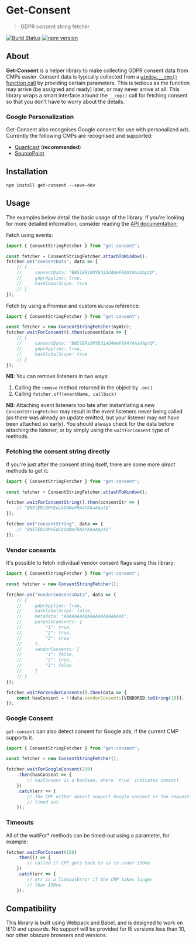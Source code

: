 # Get-Consent
> GDPR consent string fetcher

[![Build Status](https://travis-ci.org/Kiosked/get-consent.svg?branch=master)](https://travis-ci.org/Kiosked/get-consent) [![npm version](https://badge.fury.io/js/get-consent.svg)](https://www.npmjs.com/package/get-consent)

## About
**Get-Consent** is a helper library to make collecting GDPR consent data from CMPs easier. Consent data is typically collected from a [`window.__cmp()` function call](https://github.com/InteractiveAdvertisingBureau/GDPR-Transparency-and-Consent-Framework/blob/master/CMP%20JS%20API%20v1.1%20Final.md#what-api-will-need-to-be-provided-by-the-cmp-) by providing certain parameters. This is tedious as the function may arrive (be assigned and ready) later, or may never arrive at all. This library wraps a smart interface around the `__cmp()` call for fetching consent so that you don't have to worry about the details.

### Google Personalization
Get-Consent also recognises Google consent for use with personalized ads. Currently the following CMPs are recognised and supported:

 * [Quantcast](https://www.quantcast.com/blog/quantcast-choice-your-solution-for-gdpr-consent/) (**recommended**)
 * [SourcePoint](https://www.sourcepoint.com/cmp/)

## Installation

```shell
npm install get-consent --save-dev
```

## Usage
The examples below detail the basic usage of the library. If you're looking for more detailed information, consider reading the [API documentation](API.md);

Fetch using events:

```javascript
import { ConsentStringFetcher } from "get-consent";

const fetcher = ConsentStringFetcher.attachToWindow();
fetcher.on("consentData", data => {
    // {
    //     consentData: "BN5lERiOMYEdiAOAWeFRAAYAAaAAptQ",
    //     gdprApplies: true,
    //     hasGlobalScope: true
    // }
});
```

Fetch by using a Promise and custom `Window` reference:

```javascript
import { ConsentStringFetcher } from "get-consent";

const fetcher = new ConsentStringFetcher(myWin);
fetcher.waitForConsent().then(consentData => {
    // {
    //     consentData: "BN5lERiOMYEdiAOAWeFRAAYAAaAAptQ",
    //     gdprApplies: true,
    //     hasGlobalScope: true
    // }
});
```

**NB**: You can remove listeners in two ways:
 1. Calling the `remove` method returned in the object by `.on()`
 2. Calling `fetcher.off(eventName, callback)`

**NB**: Attaching event listeners too late after instantiating a new `ConsentStringFetcher` may result in the event listeners never being called (as there was already an update emitted, but your listener may not have been attached so early). You should always check for the data before attaching the listener, or by simply using the `waitForConsent` type of methods.

### Fetching the consent string directly
If you're just after the consent string itself, there are some more _direct_ methods to get it:

```javascript
import { ConsentStringFetcher } from "get-consent";

const fetcher = ConsentStringFetcher.attachToWindow();

fetcher.waitForConsentString().then(consentStr => {
    // "BN5lERiOMYEdiAOAWeFRAAYAAaAAptQ"
});

fetcher.on("consentString", data => {
    // "BN5lERiOMYEdiAOAWeFRAAYAAaAAptQ"
});
```

### Vendor consents
It's possible to fetch individual vendor consent flags using this library:

```javascript
import { ConsentStringFetcher } from "get-consent";

const fetcher = new ConsentStringFetcher();

fetcher.on("vendorConsentsData", data => {
    // {
    //     gdprApplies: true,
    //     hasGlobalScope: false,
    //     metaData: "AAAAAAAAAAAAAAAAAAAAAAA",
    //     purposeConsents: {
    //         "1": true,
    //         "2": true,
    //         "3": true
    //     },
    //     vendorConsents: {
    //         "1": false,
    //         "2": true,
    //         "3": false
    //     }
    // }
});

fetcher.waitForVendorConsents().then(data => {
    const hasConsent = !!data.vendorConsents[VENDORID.toString(10)];
});
```

### Google Consent
`get-consent` can also detect consent for Google ads, if the current CMP supports it.

```javascript
import { ConsentStringFetcher } from "get-consent";

const fetcher = new ConsentStringFetcher();

fetcher.waitForGoogleConsent(250)
    .then(hasConsent => {
        // hasConsent is a boolean, where `true` indicates consent
    })
    .catch(err => {
        // The CMP either doesnt support Google consent or the request
        // timed out
    });
```

### Timeouts
All of the waitFor* methods can be timed-out using a parameter, for example:

```javascript
fetcher.waitForConsent(150)
    .then(() => {
        // called if CMP gets back to us in under 150ms
    })
    .catch(err => {
        // err is a TimeoutError if the CMP takes longer
        // than 150ms
    });
```

## Compatibility
This library is built using Webpack and Babel, and is designed to work on IE10 and upwards. No support will be provided for IE versions less than 10, nor other obscure browsers and versions.
